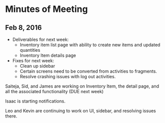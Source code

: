 # Minutes of Meeting
## Feb 8, 2016

- Deliverables for next week:
	- Inventory item list page with ability to create new items and updated quantities
	- Inventory Item details page
- Fixes for next week:
	- Clean up sidebar
	- Certain screens need to be converted from activities to fragments.
	- Resolve crashing issues with log out activities.

Saiteja, Sid, and James are working on Inventory Item, the detail page, and all the associated functionality (DUE next week)

Isaac is starting notifications.

Leo and Kevin are continuing to work on UI, sidebar, and resolving issues there.